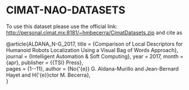 # CIMAT-NAO-DATASETS

To use this dataset please use the official link:  http://personal.cimat.mx:8181/~hmbecerra/CimatDatasets.zip and cite as

@article{ALDANA_N-G_2017,
title = {Comparison of Local Descriptors for Humanoid Robots Localization Using a Visual Bag of Words Approach},
journal = {Intelligent Automation \& Soft Computing},
year = 2017,
month = {apr},
publisher = {{TSI} Press},	
pages = {1--11},
author = {No{'{e}} G. Aldana-Murillo and Jean-Bernard Hayet and H{'{e}}ctor M. Becerra},		
}
